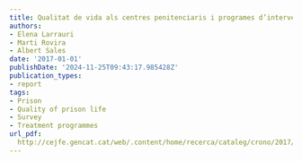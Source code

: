```yaml
---
title: Qualitat de vida als centres penitenciaris i programes d’intervenció
authors:
- Elena Larrauri
- Marti Rovira
- Albert Sales
date: '2017-01-01'
publishDate: '2024-11-25T09:43:17.985428Z'
publication_types:
- report
tags:
- Prison
- Quality of prison life
- Survey
- Treatment programmes
url_pdf: 
  http://cejfe.gencat.cat/web/.content/home/recerca/cataleg/crono/2017/qualitatVidaPresons_CA.pdf
---
```

